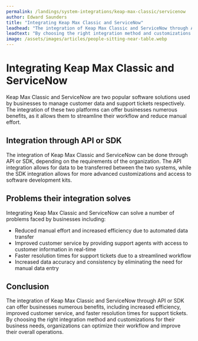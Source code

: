 ```yaml
---
permalink: /landings/system-integrations/keap-max-classic/servicenow
author: Edward Saunders
title: "Integrating Keap Max Classic and ServiceNow"
leadhead: "The integration of Keap Max Classic and ServiceNow through API or SDK can offer businesses numerous benefits, including increased efficiency, improved customer service, and faster resolution times for support tickets"
leadtext: "By choosing the right integration method and customizations for their business needs, organizations can optimize their workflow and improve their overall operations."
image: /assets/images/articles/people-sitting-near-table.webp
---
```

<div class="arttext">	<h1>Integrating Keap Max Classic and ServiceNow</h1>
	<p>Keap Max Classic and ServiceNow are two popular software solutions used by businesses to manage customer data and support tickets respectively. The integration of these two platforms can offer businesses numerous benefits, as it allows them to streamline their workflow and reduce manual effort.</p>
	<h2>Integration through API or SDK</h2>
	<p>The integration of Keap Max Classic and ServiceNow can be done through API or SDK, depending on the requirements of the organization. The API integration allows for data to be transferred between the two systems, while the SDK integration allows for more advanced customizations and access to software development kits.</p>
	<h2>Problems their integration solves</h2>
	<p>Integrating Keap Max Classic and ServiceNow can solve a number of problems faced by businesses including:</p>
	<ul>
		<li>Reduced manual effort and increased efficiency due to automated data transfer</li>
		<li>Improved customer service by providing support agents with access to customer information in real-time</li>
		<li>Faster resolution times for support tickets due to a streamlined workflow</li>
		<li>Increased data accuracy and consistency by eliminating the need for manual data entry</li>
	</ul>
	<h2>Conclusion</h2>
	<p>The integration of Keap Max Classic and ServiceNow through API or SDK can offer businesses numerous benefits, including increased efficiency, improved customer service, and faster resolution times for support tickets. By choosing the right integration method and customizations for their business needs, organizations can optimize their workflow and improve their overall operations.</p>
</div>